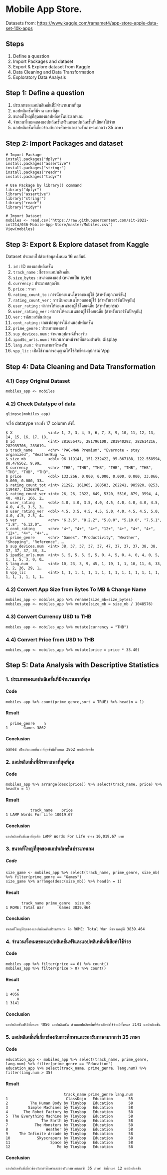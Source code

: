# Mobile App Store.
Datasets from: https://www.kaggle.com/ramamet4/app-store-apple-data-set-10k-apps

## Steps
1. Define a question
2. Import Packages and dataset
3. Export & Explore dataset from Kaggle
4. Data Cleaning and Data Transformation
5. Exploratory Data Analysis

## Step 1: Define a question
1. ประเภทของแอปพลิเคชั่นที่มีจำนวนมากที่สุด
2. แอปพลิเคชั่นที่มีราคาแพงที่สุด
3. ขนาดที่ใหญ่ที่สุดของแอปพลิเคชั่นประเภทเกม
4. จำนวนทั้งหมดของแอปพลิเคชั่นฟรีและแอปพลิเคชั่นที่เสียค่าใช้จ่าย
5. แอปพลิเคชั่นที่เกี่ยวข้องกับการศึกษาและรองรับภาษามากกว่า 35 ภาษา

## Step 2: Import Packages and dataset
```
# Import Package
install.packages("dplyr")
install.packages("assertive")
install.packages("stringr")
install.packages("readr")
install.packages("tidyr")

# Use Package by library() command
library("dplyr")
library("assertive")
library("stringr")
library("readr")
library("tidyr")

# Import Dataset
mobiles <- read.csv("https://raw.githubusercontent.com/sit-2021-int214/036-Mobile-App-Store/master/Mobiles.csv")
View(mobiles)
```

## Step 3: Export & Explore dataset from Kaggle
Dataset ประกอบไปด้วยข้อมูลทั้งหมด 16 คอลัมน์
1. `id` : ID ของแอปพลิเคชั่น
2. `track_name` : ชื่อของแอปพลิเคชั่น
3. `size_bytes` : ขนาดของแอป (หน่วยเป็น byte)
4. `currency` : ประเภทสกุลเงิน
5. `price` : ราคา
6. `rating_count_to` : การนับคะแนนโหวตของผู้ใช้ (สำหรับทุกเวอร์ชัน)
7. `rating_count_ver` : การนับคะแนนโหวตของผู้ใช้ (สำหรับเวอร์ชันปัจจุบัน)
8. `user_rating` : ค่าการให้คะแนนของผู้ใช้โดยเฉลี่ย (สำหรับทุกรุ่น)
9. `user_rating_ver` : ค่าการให้คะแนนของผู้ใช้โดยเฉลี่ย (สำหรับเวอร์ชันปัจจุบัน)
10. `ver` : รหัสเวอร์ชั่นล่าสุด
11. `cont_rating` : เกณฑ์อายุการใช้งานแอปพลิเคชั่น
12. `prime_genre` : ประเภทของแอป
13. `sup_devices.num` : จำนวนอุปกรณ์ที่รองรับ
14. `ipadSc_urls.num` : จำนวนภาพหน้าจอที่แสดงสำหรับ display
15. `lang.num` : จำนวนภาษาที่รองรับ
16. `vpp_lic` : เปิดใช้งานการอนุญาตให้ใช้สิทธิ์ตามอุปกรณ์ Vpp

## Step 4: Data Cleaning and Data Transformation
### 4.1) Copy Original Dataset
```
mobiles_app <- mobiles
```

### 4.2) Check Datatype of data
```
glimpse(mobiles_app)
```
จะได้ datatype ของทั้ง 17 column ดังนี้
```
$ X                <int> 1, 2, 3, 4, 5, 6, 7, 8, 9, 10, 11, 12, 13, 14, 15, 16, 17, 18…
$ id               <int> 281656475, 281796108, 281940292, 282614216, 282935706, 283619…
$ track_name       <chr> "PAC-MAN Premium", "Evernote - stay organized", "WeatherBug -…
$ size_mb          <dbl> 96.119141, 151.232422, 95.867188, 122.558594, 88.476562, 9.99…
$ currency         <chr> "THB", "THB", "THB", "THB", "THB", "THB", "THB", "THB", "THB"…
$ price            <dbl> 133.266, 0.000, 0.000, 0.000, 0.000, 33.066, 0.000, 0.000, 33…
$ rating_count_tot <int> 21292, 161065, 188583, 262241, 985920, 8253, 119487, 1126879,…
$ rating_count_ver <int> 26, 26, 2822, 649, 5320, 5516, 879, 3594, 4, 40, 4017, 166, 2…
$ user_rating      <dbl> 4.0, 4.0, 3.5, 4.0, 4.5, 4.0, 4.0, 4.0, 4.5, 4.0, 4.5, 3.5, 3…
$ user_rating_ver  <dbl> 4.5, 3.5, 4.5, 4.5, 5.0, 4.0, 4.5, 4.5, 5.0, 4.0, 4.5, 2.5, 4…
$ ver              <chr> "6.3.5", "8.2.2", "5.0.0", "5.10.0", "7.5.1", "1.8", "6.12.0"…
$ cont_rating      <chr> "4+", "4+", "4+", "12+", "4+", "4+", "4+", "12+", "4+", "4+",…
$ prime_genre      <chr> "Games", "Productivity", "Weather", "Shopping", "Reference", …
$ sup_devices.num  <int> 38, 37, 37, 37, 37, 47, 37, 37, 37, 38, 38, 37, 37, 37, 38, 3…
$ ipadSc_urls.num  <int> 5, 5, 5, 5, 5, 5, 0, 4, 5, 0, 4, 0, 4, 0, 5, 1, 1, 5, 3, 0, 0…
$ lang.num         <int> 10, 23, 3, 9, 45, 1, 19, 1, 1, 10, 11, 6, 33, 2, 2, 26, 29, 1…
$ vpp_lic          <int> 1, 1, 1, 1, 1, 1, 1, 1, 1, 1, 1, 1, 1, 1, 1, 1, 1, 1, 1, 1, 1…
```


### 4.2) Convert App Size from Bytes To MB & Change Name
```
mobiles_app <- mobiles_app %>% rename(size_mb=size_bytes)
mobiles_app <- mobiles_app %>% mutate(size_mb = size_mb / 1048576)
```

### 4.3) Convert Currency USD to THB
```
mobiles_app <- mobiles_app %>% mutate(currency = "THB")
```

### 4.4) Convert Price from USD to THB
```
mobiles_app <- mobiles_app %>% mutate(price = price * 33.40)
```

## Step 5: Data Analysis with Descriptive Statistics
### 1. ประเภทของแอปพลิเคชั่นที่มีจำนวนมากที่สุด
#### Code
```
mobiles_app %>% count(prime_genre,sort = TRUE) %>% head(n = 1)
```
#### Result
```
  prime_genre    n
1       Games 3862
```
#### Conclusion
```
Games เป็นประเภทที่มากที่สุดซึ่งมีทั้งหมด 3862 แอปพลิเคชั่น
```

### 2. แอปพลิเคชั่นที่มีราคาแพงที่สุดที่สุด
#### Code
```
mobiles_app %>% arrange(desc(price)) %>% select(track_name, price) %>% head(n = 1)
```
#### Result
```
           track_name    price
1 LAMP Words For Life 10019.67
```
#### Conclusion
```
แอปพลิเคชั่นที่แพงที่สุดคือ LAMP Words For Life ราคา 10,019.67 บาท
```

### 3. ขนาดที่ใหญ่ที่สุดของแอปพลิเคชั่นประเภทเกม
##### Code
```
size_game <- mobiles_app %>% select(track_name, prime_genre, size_mb) %>% filter(prime_genre == "Games")
size_game %>% arrange(desc(size_mb)) %>% head(n = 1)
```
#### Result
```
       track_name prime_genre  size_mb
1 ROME: Total War       Games 3839.464
```
#### Conclusion
```
ขนาดที่ใหญ่ที่สุดของแอปพลิเคชั่นประเภทเกม คือ ROME: Total War มีขนาดอยู่ที่ 3839.464
```

### 4. จำนวนทั้งหมดของแอปพลิเคชั่นฟรีและแอปพลิเคชั่นที่เสียค่าใช้จ่าย
#### Code
```
mobiles_app %>% filter(price == 0) %>% count()
mobiles_app %>% filter(price > 0) %>% count()
```
#### Result
```
     n
1 4056
     n
1 3141
```
#### Conclusion
```
แอปพลิเคชั่นฟรีมีทั้งหมด 4056 แอปพลิเคชั่น ส่วนแอปพลิเคชั่นที่ต้องเสียค่าใช้จ่ายมีทั้งหมด 3141 แอปพลิเคชั่น
```

### 5. แอปพลิเคชั่นที่เกี่ยวข้องกับการศึกษาและรองรับภาษามากกว่า 35 ภาษา
#### Code
```
education_app <- mobiles_app %>% select(track_name, prime_genre, lang.num) %>% filter(prime_genre == "Education") 
education_app %>% select(track_name, prime_genre, lang.num) %>% filter(lang.num > 35)
```
#### Result
```
                          track_name prime_genre lang.num
1                          ClassDojo   Education       55
2          The Human Body by Tinybop   Education       58
3         Simple Machines by Tinybop   Education       58
4       The Robot Factory by Tinybop   Education       58
5  The Everything Machine by Tinybop   Education       58
6               The Earth by Tinybop   Education       58
7            The Monsters by Tinybop   Education       58
8                 Weather by Tinybop   Education       58
9     The Infinite Arcade by Tinybop   Education       58
10            Skyscrapers by Tinybop   Education       58
11                  Space by Tinybop   Education       58
12                     Me by Tinybop   Education       58
```
#### Conclusion
```
แอปพลิเคชั่นที่เกี่ยวข้องกับการศึกษาและรองรับภาษามากกว่า 35 ภาษา มีทั้งหมด 12 แอปพลิเคชั่น
```
